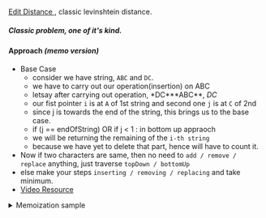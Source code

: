 [Edit Distance ](https://cses.fi/problemset/task/1639/), classic levinshtein distance.

##### Classic problem, one of it's kind.

#### Approach _(memo version)_

- Base Case
  - consider we have string, `ABC` and `DC`.
  - we have to carry out our operation(insertion) on ABC
  - letsay after carrying out operation, \*DC**\*ABC**, _DC_
  - our fist pointer `i` is at `A` of 1st string and second one `j` is at `C` of 2nd
  - since j is towards the end of the string, this brings us to the base case.
  - if (j == endOfString) OR if j < 1 : in bottom up appraoch
  - we will be returning the remaining of the `i-th string`
  - because we have yet to delete that part, hence will have to count it.
- Now if two characters are same, then no need to `add / remove / replace` anything, just traverse `topDown / bottomUp`
- else make your steps `inserting / removing / replacing` and take minimum.
- [Video Resource](https://www.youtube.com/watch?v=8wv_hIRZCRg)

<details>
<summary> Memoization sample </summary>

```cpp

string s, t;
std ::vector<std ::vector<int>> memo;
int n, m;

int editDistance(int i, int j) {
    if (i < 1)
       return j;
    if (j < 1)
       return i;

    int &ans = memo[i][j];
    if (ans != INF)
       return ans;

    if (s[i - 1] == t[j - 1])
        ans = min(ans, editDistance(i - 1, j - 1));
        else {
        int insert = 1 + editDistance(i, j - 1);
        int replace = 1 + editDistance(i - 1, j - 1);
        int del = 1 + editDistance(i - 1, j);

        ans = min(insert, min(replace, min(del, ans)));
    }

    return ans;
}

void solve() {
    cin >> s >> t;
    n = s.size();
    m = t.size();

    memo = std ::vector<std ::vector<int>>(n + 1, std ::vector<int>(m + 1, INF));
    cout << (editDistance(n, m) == INF ? 0 : editDistance(n, m)) << '\n';
}

```

</details>
